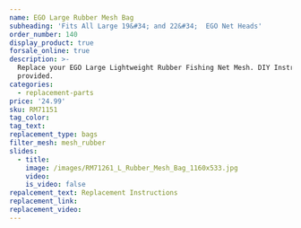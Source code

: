 ```yaml
---
name: EGO Large Rubber Mesh Bag
subheading: 'Fits All Large 19&#34; and 22&#34;  EGO Net Heads'
order_number: 140
display_product: true
forsale_online: true
description: >-
  Replace your EGO Large Lightweight Rubber Fishing Net Mesh. DIY Instructions
  provided.
categories:
  - replacement-parts
price: '24.99'
sku: RM71151
tag_color:
tag_text:
replacement_type: bags
filter_mesh: mesh_rubber
slides:
  - title:
    image: /images/RM71261_L_Rubber_Mesh_Bag_1160x533.jpg
    video:
    is_video: false
repalcement_text: Replacement Instructions
replacement_link:
replacement_video:
---
```


